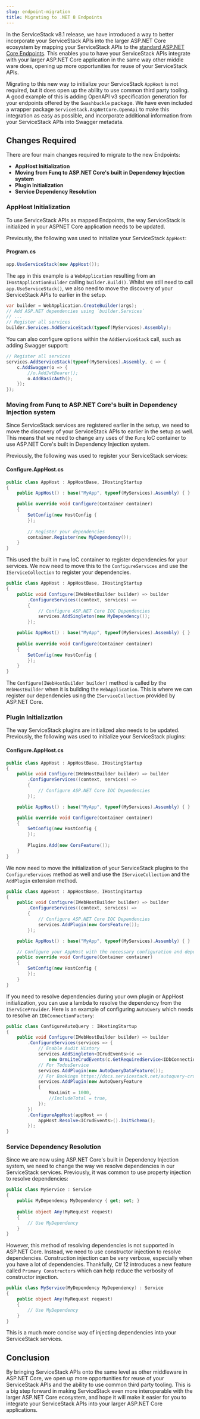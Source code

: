 ```yaml
---
slug: endpoint-migration
title: Migrating to .NET 8 Endpoints
---
```


In the ServiceStack v8.1 release, we have introduced a way to better incorporate your ServiceStack APIs into the larger ASP.NET Core ecosystem by mapping your ServiceStack APIs to the [standard ASP.NET Core Endpoints](https://learn.microsoft.com/en-us/aspnet/core/fundamentals/routing?view=aspnetcore-8.0#endpoints). This enables you to have your ServiceStack APIs integrate with your larger ASP.NET Core application in the same way other middle ware does, opening up more opportunities for reuse of your ServiceStack APIs.

Migrating to this new way to initialize your ServiceStack `AppHost` is not required, but it does open up the ability to use common third party tooling. A good example of this is adding OpenAPI v3 specification generation for your endpoints offered by the `Swashbuckle` package.
We have even included a wrapper package `ServiceStack.AspNetCore.OpenApi` to make this integration as easy as possible, and incorporate additional information from your ServiceStack APIs into Swagger metadata.

## Changes Required

There are four main changes required to migrate to the new Endpoints:
- **AppHost Initialization**
- **Moving from Funq to ASP.NET Core's built in Dependency Injection system**
- **Plugin Initialization**
- **Service Dependency Resolution**

### AppHost Initialization

To use ServiceStack APIs as mapped Endpoints, the way ServiceStack is initialized in your ASPNET Core application needs to be updated.

Previously, the following was used to initialize your ServiceStack `AppHost`:

#### Program.cs
```csharp
app.UseServiceStack(new AppHost());
```

The `app` in this example is a `WebApplication` resulting from an `IHostApplicationBuilder` calling `builder.Build()`. Whilst we still need to call `app.UseServiceStack()`, we also need to move the discovery of your ServiceStack APIs to earlier in the setup.

```csharp
var builder = WebApplication.CreateBuilder(args);
// Add ASP.NET dependencies using `builder.Services`
// ...
// Register all services
builder.Services.AddServiceStack(typeof(MyServices).Assembly);
```

You can also configure options within the `AddServiceStack` call, such as adding Swagger support:

```csharp
// Register all services
services.AddServiceStack(typeof(MyServices).Assembly, c => {
    c.AddSwagger(o => {
        //o.AddJwtBearer();
        o.AddBasicAuth();
    });
});
```

### Moving from Funq to ASP.NET Core's built in Dependency Injection system

Since ServiceStack services are registered earlier in the setup, we need to move the discovery of your ServiceStack APIs to earlier in the setup as well. 
This means that we need to change any uses of the `Funq` IoC container to use ASP.NET Core's built in Dependency Injection system.

Previously, the following was used to register your ServiceStack services:

#### Configure.AppHost.cs

```csharp
public class AppHost : AppHostBase, IHostingStartup
{
    public AppHost() : base("MyApp", typeof(MyServices).Assembly) { }

    public override void Configure(Container container)
    {
        SetConfig(new HostConfig {
        });
        
        // Register your dependencies
        container.Register(new MyDependency());
    }
}
```

This used the built in `Funq` IoC container to register dependencies for your services. We now need to move this to the `ConfigureServices` and use the `IServiceCollection` to register your dependencies.

```csharp
public class AppHost : AppHostBase, IHostingStartup
{
    public void Configure(IWebHostBuilder builder) => builder
        .ConfigureServices((context, services) =>
        {
            // Configure ASP.NET Core IOC Dependencies
            services.AddSingleton(new MyDependency());
        });

    public AppHost() : base("MyApp", typeof(MyServices).Assembly) { }
    
    public override void Configure(Container container)
    {
        SetConfig(new HostConfig {
        });
    }
}
```

The `Configure(IWebHostBuilder builder)` method is called by the `WebHostBuilder` when it is building the `WebApplication`. This is where we can register our dependencies using the `IServiceCollection` provided by ASP.NET Core.

### Plugin Initialization

The way ServiceStack plugins are initialized also needs to be updated. Previously, the following was used to initialize your ServiceStack plugins:

#### Configure.AppHost.cs

```csharp
public class AppHost : AppHostBase, IHostingStartup
{
    public void Configure(IWebHostBuilder builder) => builder
        .ConfigureServices((context, services) =>
        {
            // Configure ASP.NET Core IOC Dependencies
        });

    public AppHost() : base("MyApp", typeof(MyServices).Assembly) { }

    public override void Configure(Container container)
    {
        SetConfig(new HostConfig {
        });
        
        Plugins.Add(new CorsFeature());
    }
}
```

We now need to move the initialization of your ServiceStack plugins to the `ConfigureServices` method as well and use the `IServiceCollection` and the `AddPlugin` extension method.

```csharp
public class AppHost : AppHostBase, IHostingStartup
{
    public void Configure(IWebHostBuilder builder) => builder
        .ConfigureServices((context, services) =>
        {
            // Configure ASP.NET Core IOC Dependencies
            services.AddPlugin(new CorsFeature());
        });

    public AppHost() : base("MyApp", typeof(MyServices).Assembly) { }

    // Configure your AppHost with the necessary configuration and dependencies your App needs
    public override void Configure(Container container)
    {
        SetConfig(new HostConfig {
        });
    }
}
```

If you need to resolve dependencies during your own plugin or AppHost initialization, you can use a lambda to resolve the dependency from the `IServiceProvider`.
Here is an example of configuring `AutoQuery` which needs to resolve an `IDbConnectionFactory`:

```csharp
public class ConfigureAutoQuery : IHostingStartup
{
    public void Configure(IWebHostBuilder builder) => builder
        .ConfigureServices(services => {
            // Enable Audit History
            services.AddSingleton<ICrudEvents>(c =>
                new OrmLiteCrudEvents(c.GetRequiredService<IDbConnectionFactory>()));
            // For TodosService
            services.AddPlugin(new AutoQueryDataFeature());
            // For Bookings https://docs.servicestack.net/autoquery-crud-bookings
            services.AddPlugin(new AutoQueryFeature
            {
                MaxLimit = 1000,
                //IncludeTotal = true,
            });
        })
        .ConfigureAppHost(appHost => {
            appHost.Resolve<ICrudEvents>().InitSchema();
        });
}
```

### Service Dependency Resolution

Since we are now using ASP.NET Core's built in Dependency Injection system, we need to change the way we resolve dependencies in our ServiceStack services. Previously, it was common to use property injection to resolve dependencies:

```csharp
public class MyService : Service
{
    public MyDependency MyDependency { get; set; }
    
    public object Any(MyRequest request)
    {
        // Use MyDependency
    }
}
```

However, this method of resolving dependencies is not supported in ASP.NET Core. Instead, we need to use constructor injection to resolve dependencies.
Construction injection can be very verbose, especially when you have a lot of dependencies.
Thankfully, C# 12 introduces a new feature called `Primary Constructors` which can help reduce the verbosity of constructor injection.

```csharp
public class MyService(MyDependency MyDependency) : Service
{
    public object Any(MyRequest request)
    {
        // Use MyDependency
    }
}
```

This is a much more concise way of injecting dependencies into your ServiceStack services.

## Conclusion

By bringing ServiceStack APIs onto the same level as other middleware in ASP.NET Core, we open up more opportunities for reuse of your ServiceStack APIs and the ability to use common third party tooling. This is a big step forward in making ServiceStack even more interoperable with the larger ASP.NET Core ecosystem, and hope it will make it easier for you to integrate your ServiceStack APIs into your larger ASP.NET Core applications.